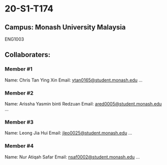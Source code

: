 # 20-S1-T174
## Campus: Monash University Malaysia
ENG1003

## Collaboraters:

### Member #1
Name: Chris Tan Ying Xin
Email: ytan0165@student.monash.edu
...


### Member #2
Name: Arissha Yasmin binti Redzuan
Email: ared0005@student.monash.edu
...


### Member #3
Name: Leong Jia Hui
Email: jleo0025@student.monash.edu
...


### Member #4
Name: Nur Atiqah Safar
Email: nsaf0002@student.monash.edu
...

